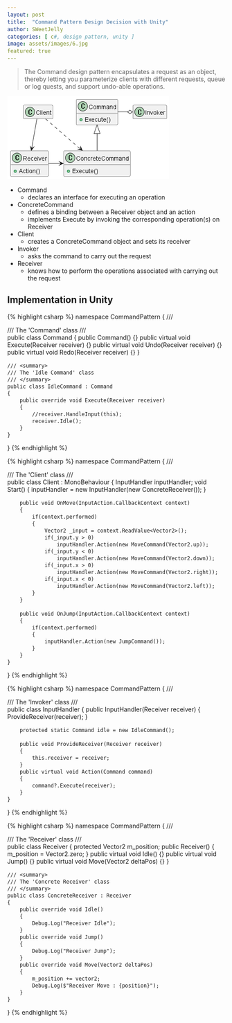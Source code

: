 ```yaml
---
layout: post
title:  "Command Pattern Design Decision with Unity"
author: SWeetJelly
categories: [ c#, design pattern, unity ]
image: assets/images/6.jpg
featured: true
---
```


> The Command design pattern encapsulates a request as an object, thereby letting you parameterize clients with different requests, queue or log quests, and support undo-able operations.

![uml-command](assets/images/uml-command.png)

- Command
  - declares an interface for executing an operation
- ConcreteCommand
  - defines a binding between a Receiver object and an action
  - implements Execute by invoking the corresponding operation(s) on Receiver
- Client
  - creates a ConcreteCommand object and sets its receiver
- Invoker
  - asks the command to carry out the request
- Receiver
  - knows how to perform the operations associated with carrying out the request

## Implementation in Unity

{% highlight csharp %}
namespace CommandPattern
{
    /// <summary>
    /// The 'Command' class
    /// </summary>
    public class Command
    {
        public Command()
        {}
        public virtual void Execute(Receiver receiver)
        {}
        public virtual void Undo(Receiver receiver)
        {}
        public virtual void Redo(Receiver receiver)
        {}
    }

    /// <summary>
    /// The 'Idle Command' class
    /// </summary>
    public class IdleCommand : Command
    {
        public override void Execute(Receiver receiver)
        {
            //receiver.HandleInput(this);
            receiver.Idle();
        }
    }
}
{% endhighlight %}

{% highlight csharp %}
namespace CommandPattern
{
    /// <summary>
    /// The 'Client' class
    /// </summary>
    public class Client : MonoBehaviour
    {
        InputHandler inputHandler;
        void Start()
        {
            inputHandler = new InputHandler(new ConcreteReceiver());
        }

        public void OnMove(InputAction.CallbackContext context)
        {
            if(context.performed)
            {
                Vector2 _input = context.ReadValue<Vector2>();
                if(_input.y > 0)
                    inputHandler.Action(new MoveCommand(Vector2.up));
                if(_input.y < 0)
                    inputHandler.Action(new MoveCommand(Vector2.down));
                if(_input.x > 0)
                    inputHandler.Action(new MoveCommand(Vector2.right));
                if(_input.x < 0)
                    inputHandler.Action(new MoveCommand(Vector2.left));
            }
        }

        public void OnJump(InputAction.CallbackContext context)
        {
            if(context.performed)
            {
                inputHandler.Action(new JumpCommand());
            }
        }
    }
}
{% endhighlight %}

{% highlight csharp %}
namespace CommandPattern
{
    /// <summary>
    /// The 'Invoker' class
    /// </summary>
    public class InputHandler
    {
        public InputHandler(Receiver receiver)
        {
            ProvideReceiver(receiver);
        }

        protected static Command idle = new IdleCommand();

        public void ProvideReceiver(Receiver receiver)
        {
            this.receiver = receiver;
        }
        public virtual void Action(Command command)
        {
            command?.Execute(receiver);
        }
    }
}
{% endhighlight %}

{% highlight csharp %}
namespace CommandPattern
{
    /// <summary>
    /// The 'Receiver' class
    /// </summary>
    public class Receiver
    {
        protected Vector2 m_position;
        public Receiver()
        {
            m_position = Vector2.zero;
        }
        public virtual void Idle()
        {}
        public virtual void Jump()
        {}
        public virtual void Move(Vector2 deltaPos)
        {}
    }

    /// <summary>
    /// The 'Concrete Receiver' class
    /// </summary>
    public class ConcreteReceiver : Receiver
    {
        public override void Idle()
        {
            Debug.Log("Receiver Idle");
        }
        public override void Jump()
        {
            Debug.Log("Receiver Jump");
        }
        public override void Move(Vector2 deltaPos)
        {
            m_position += vector2;
            Debug.Log($"Receiver Move : {position}");
        }
    }
}
{% endhighlight %}
